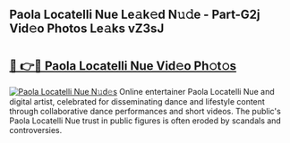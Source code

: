 ## Paola Locatelli Nue Le𝚊k𝚎d N𝚞𝚍e - Part-G2j Vid𝚎o Photos Le𝚊ks vZ3sJ

# <h2><a href="http://fb0qc1.evod.top/?m=Paola+Locatelli+Nue">🔗 👉🔴 Paola Locatelli Nue Vid𝚎o Ph𝚘t𝚘s</a></h2>

[![Paola Locatelli Nue N𝚞d𝚎s](https://i.imgur.com/8V9OHl7.gif)](http://fb0qc1.evod.top/?m=Paola+Locatelli+Nue)
Online entertainer Paola Locatelli Nue and digital artist, celebrated for disseminating dance and lifestyle content through collaborative dance performances and short videos. The public's Paola Locatelli Nue trust in public figures is often eroded by scandals and controversies. 

